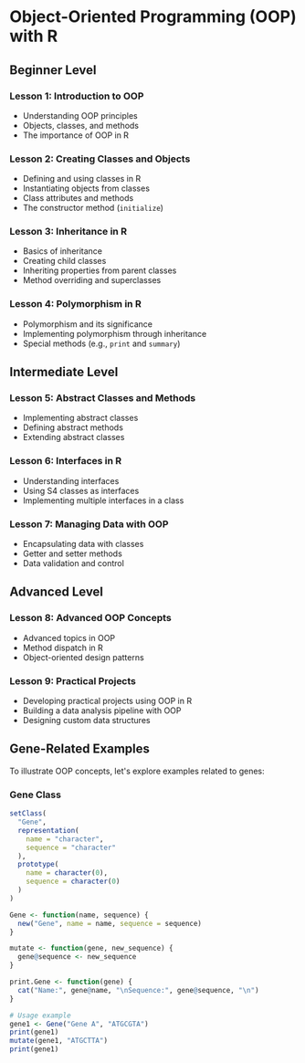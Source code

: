 # Object-Oriented Programming (OOP) with R

## Beginner Level

### Lesson 1: Introduction to OOP

- Understanding OOP principles
- Objects, classes, and methods
- The importance of OOP in R

### Lesson 2: Creating Classes and Objects

- Defining and using classes in R
- Instantiating objects from classes
- Class attributes and methods
- The constructor method (`initialize`)

### Lesson 3: Inheritance in R

- Basics of inheritance
- Creating child classes
- Inheriting properties from parent classes
- Method overriding and superclasses

### Lesson 4: Polymorphism in R

- Polymorphism and its significance
- Implementing polymorphism through inheritance
- Special methods (e.g., `print` and `summary`)

## Intermediate Level

### Lesson 5: Abstract Classes and Methods

- Implementing abstract classes
- Defining abstract methods
- Extending abstract classes

### Lesson 6: Interfaces in R

- Understanding interfaces
- Using S4 classes as interfaces
- Implementing multiple interfaces in a class

### Lesson 7: Managing Data with OOP

- Encapsulating data with classes
- Getter and setter methods
- Data validation and control

## Advanced Level

### Lesson 8: Advanced OOP Concepts

- Advanced topics in OOP
- Method dispatch in R
- Object-oriented design patterns

### Lesson 9: Practical Projects

- Developing practical projects using OOP in R
- Building a data analysis pipeline with OOP
- Designing custom data structures

## Gene-Related Examples

To illustrate OOP concepts, let's explore examples related to genes:

### Gene Class

```r
setClass(
  "Gene",
  representation(
    name = "character",
    sequence = "character"
  ),
  prototype(
    name = character(0),
    sequence = character(0)
  )
)

Gene <- function(name, sequence) {
  new("Gene", name = name, sequence = sequence)
}

mutate <- function(gene, new_sequence) {
  gene@sequence <- new_sequence
}

print.Gene <- function(gene) {
  cat("Name:", gene@name, "\nSequence:", gene@sequence, "\n")
}

# Usage example
gene1 <- Gene("Gene A", "ATGCGTA")
print(gene1)
mutate(gene1, "ATGCTTA")
print(gene1)
